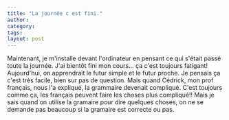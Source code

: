 ```yaml
---
title: "La journée c est fini."
author:
category: 
tags: 
layout: post
---
```

Maintenant, je m'installe devant l'ordinateur en pensant ce qui s'était passé toute la journée. J'ai bientôt fini mon cours… ça c'est toujours fatigant! Aujourd'hui, on apprendrait le futur simple et le futur proche. Je pensais ça c'est très facile, bien sur pas de question. Mais quand Cédrick, mon prof français, nous l'a expliqué, la grammaire devenait compliqué. C'est toujours comme ça, les français peuvent faire les choses plus compliqué!! Mais je sais quand on utilise la gramaire pour dire quelques choses, on ne se demande pas beaucoup si la gramaire est correcte ou pas.


